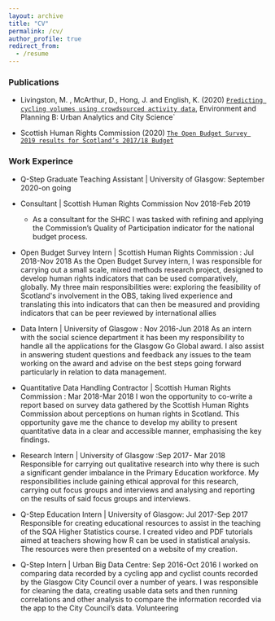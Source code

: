 ```yaml
---
layout: archive
title: "CV"
permalink: /cv/
author_profile: true
redirect_from:
  - /resume
---
```


<h3>Publications</h3>

* Livingston, M. , McArthur, D.,  Hong, J. and  English, K.  (2020) [`Predicting cycling volumes using crowdsourced activity data`](#https://journals.sagepub.com/doi/full/10.1177/2399808320925822), Environment and Planning B: Urban Analytics and City Science`

* Scottish Human Rights Commission (2020) [`The Open Budget Survey 2019 results for Scotland’s 2017/18 Budget`](#https://www.scottishhumanrights.com/media/2014/scotland-2019-obi-report-vfinal.pdf0)



<h3>Work Experince</h3>


* Q-Step Graduate Teaching Assistant | University of Glasgow: September 2020-on going 


* Consultant | Scottish Human Rights Commission 
Nov 2018-Feb 2019
  * As a consultant for the SHRC I was tasked with refining and applying the Commission’s Quality of Participation indicator for the national budget process. 

* Open Budget Survey Intern | Scottish Human Rights Commission : Jul 2018-Nov 2018
As the Open Budget Survey intern, I was responsible for carrying out a small scale, mixed methods research project, designed to develop human rights indicators that can be used comparatively, globally. My three main responsibilities were: exploring the feasibility of Scotland's involvement in the OBS, 
taking lived experience and translating this into indicators that can then be measured and
providing indicators that can be peer reviewed by international allies

* Data Intern | University of Glasgow : Nov 2016-Jun 2018 
As an intern with the social science department it has been my responsibility to handle all the applications for the Glasgow Go Global award. I also assist in answering student questions and feedback any issues to the team working on the award and advise on the best steps going forward particularly in relation to data management.

* Quantitative Data Handling Contractor | Scottish Human Rights Commission : Mar 2018-Mar 2018
I won the opportunity to co-write a report based on survey data gathered by the Scottish Human Rights Commission about perceptions on human rights in Scotland. This opportunity gave me the chance to develop my ability to present quantitative data in a clear and accessible manner, emphasising the key findings. 


* Research Intern | University of Glasgow :Sep 2017- Mar 2018
Responsible for carrying out qualitative research into why there is such a significant gender imbalance in the Primary Education workforce. My responsibilities include gaining ethical approval for this research, carrying out focus groups and interviews and analysing and reporting on the results of said focus groups and interviews.


* Q-Step Education Intern | University of Glasgow: Jul 2017-Sep 2017
Responsible for creating educational resources to assist in the teaching of the SQA Higher Statistics course. I created video and PDF tutorials aimed at teachers showing how R can be used in statistical analysis. The resources were then presented on a website of my creation.

* Q-Step Intern | Urban Big Data Centre: Sep 2016-Oct 2016
I worked on comparing data recorded by a cycling app and cyclist counts recorded by the Glasgow City Council over a number of years. I was responsible for cleaning the data, creating usable data sets and then running correlations and other analysis to compare the information recorded via the app to the City Council’s data. 
Volunteering

